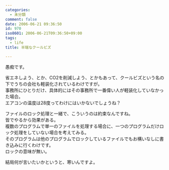 ```yaml
---
categories:
  - 未分類
comment: false
date: 2006-06-21 09:36:50
id: 970
iso8601: 2006-06-21T09:36:50+09:00
tags:
  - life
title: 半端なクールビズ

---
```


<div class="entry-body">
  <p>愚痴です。</p>

  <p>省エネしよう、とか、CO2を削減しよう、とかもあって、クールビズという名の下でうちの会社も軽装化されているわけですが。<br />
    事務所にひとりだけ、具体的にはその事務所で一番偉い人が軽装化していなかった場合。<br />
    エアコンの温度は28度ってわけにはいかないでしょうね？</p>

  <p>ファイルのロック処理と一緒で、こういうのは約束なんですね。<br />
    皆でやるから効果がある。<br />
    複数のプログラムで単一のファイルを処理する場合に、一つのプログラムだけロック処理をしていない場合を考えてみる。<br />
    そのプログラムは他のプログラムでロックしているファイルでもお構いなしに書き込みに行くわけです。<br />
    ロックの意味が無い。</p>

  <p>結局何が言いたいかというと、寒いんですよ。</p>
</div>
